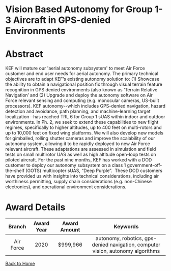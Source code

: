 
Vision Based Autonomy for Group 1-3 Aircraft in GPS-denied Environments
=======================================================================

# Abstract


KEF will mature our 'aerial autonomy subsystem' to meet Air Force customer and end user needs for aerial autonomy. The primary technical objectives are to adapt KEF’s existing autonomy solution to: (1) Showcase the ability to obtain a navigational position fix through visual terrain feature recognition in GPS denied environments (also known as ‘Terrain Relative Navigation’ and (2) Upgrade and deploy the autonomy software on Air Force relevant sensing and computing (e.g. monocular cameras, US-built processors). KEF autonomy--which includes GPS-denied navigation, hazard detection and avoidance, path planning, and machine-learning target localization--has reached TRL 6 for Group 1 sUAS within indoor and outdoor environments. In Ph. 2, we seek to extend these capabilities to new flight regimes, specifically to higher altitudes, up to 400 feet on multi-rotors and up to 10,000 feet on fixed wing platforms. We will also develop new models for gimballed, rolling shutter cameras and improve the scalability of our autonomy system, allowing it to be rapidly deployed to new Air Force relevant aircraft. These adaptations are assessed in simulation and field tests on small multirotor UAS as well as high altitude open-loop tests on piloted aircraft. For the past nine months, KEF has worked with a DOD customer to deploy our autonomy subsystem on a class 1 government-off-the-shelf (GOTS) multicopter sUAS, “Deep Purple”.  These DOD customers have provided us with insights into technical considerations, including air worthiness permitting, supply chain considerations (e.g. non-Chinese electronics), and operational environment considerations.  

# Award Details

|Branch|Award Year|Award Amount|Keywords|
| :---: | :---: | :---: | :---: |
|Air Force|2020|$999,966|autonomy, robotics, gps-denied navigation, computer vision, autonomy algorithms|
  
  


[Back to Home](https://github.com/chrischow/dod_sbir_awards/DJ/#1627)